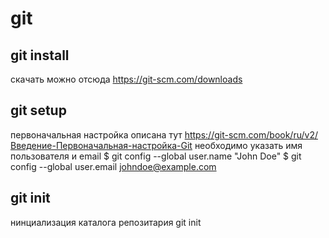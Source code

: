 # git
## git install
скачать можно отсюда
https://git-scm.com/downloads
## git setup
первоначальная настройка описана тут https://git-scm.com/book/ru/v2/Введение-Первоначальная-настройка-Git
необходимо указать имя пользователя и email
$ git config --global user.name "John Doe"
$ git config --global user.email johndoe@example.com
## git init
нинциализация каталога репозитария 
git init
